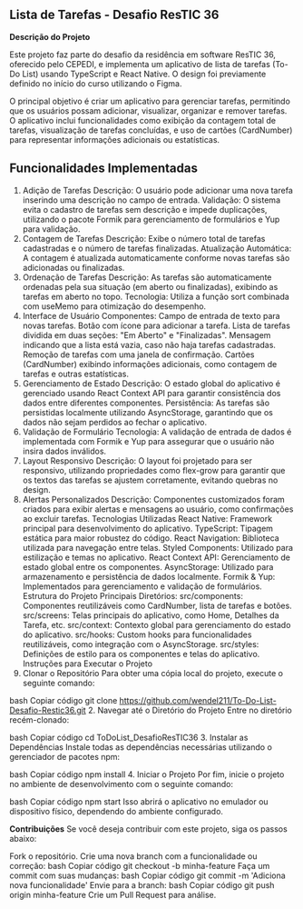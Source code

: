 

## Lista de Tarefas - Desafio ResTIC 36

**Descrição do Projeto**

Este projeto faz parte do desafio da residência em software ResTIC 36, oferecido pelo CEPEDI, e implementa um aplicativo de lista de tarefas (To-Do List) usando TypeScript e React Native. O design foi previamente definido no início do curso utilizando o Figma.

O principal objetivo é criar um aplicativo para gerenciar tarefas, permitindo que os usuários possam adicionar, visualizar, organizar e remover tarefas. O aplicativo inclui funcionalidades como exibição da contagem total de tarefas, visualização de tarefas concluídas, e uso de cartões (CardNumber) para representar informações adicionais ou estatísticas.

## Funcionalidades Implementadas

1. Adição de Tarefas
Descrição: O usuário pode adicionar uma nova tarefa inserindo uma descrição no campo de entrada.
Validação: O sistema evita o cadastro de tarefas sem descrição e impede duplicações, utilizando o pacote Formik para gerenciamento de formulários e Yup para validação.
2. Contagem de Tarefas
Descrição: Exibe o número total de tarefas cadastradas e o número de tarefas finalizadas.
Atualização Automática: A contagem é atualizada automaticamente conforme novas tarefas são adicionadas ou finalizadas.
3. Ordenação de Tarefas
Descrição: As tarefas são automaticamente ordenadas pela sua situação (em aberto ou finalizadas), exibindo as tarefas em aberto no topo.
Tecnologia: Utiliza a função sort combinada com useMemo para otimização do desempenho.
4. Interface de Usuário
Componentes:
Campo de entrada de texto para novas tarefas.
Botão com ícone para adicionar a tarefa.
Lista de tarefas dividida em duas seções: "Em Aberto" e "Finalizadas".
Mensagem indicando que a lista está vazia, caso não haja tarefas cadastradas.
Remoção de tarefas com uma janela de confirmação.
Cartões (CardNumber) exibindo informações adicionais, como contagem de tarefas e outras estatísticas.
5. Gerenciamento de Estado
Descrição: O estado global do aplicativo é gerenciado usando React Context API para garantir consistência dos dados entre diferentes componentes.
Persistência: As tarefas são persistidas localmente utilizando AsyncStorage, garantindo que os dados não sejam perdidos ao fechar o aplicativo.
6. Validação de Formulário
Tecnologia: A validação de entrada de dados é implementada com Formik e Yup para assegurar que o usuário não insira dados inválidos.
7. Layout Responsivo
Descrição: O layout foi projetado para ser responsivo, utilizando propriedades como flex-grow para garantir que os textos das tarefas se ajustem corretamente, evitando quebras no design.
8. Alertas Personalizados
Descrição: Componentes customizados foram criados para exibir alertas e mensagens ao usuário, como confirmações ao excluir tarefas.
Tecnologias Utilizadas
React Native: Framework principal para desenvolvimento do aplicativo.
TypeScript: Tipagem estática para maior robustez do código.
React Navigation: Biblioteca utilizada para navegação entre telas.
Styled Components: Utilizado para estilização e temas no aplicativo.
React Context API: Gerenciamento de estado global entre os componentes.
AsyncStorage: Utilizado para armazenamento e persistência de dados localmente.
Formik & Yup: Implementados para gerenciamento e validação de formulários.
Estrutura do Projeto
Principais Diretórios:
src/components: Componentes reutilizáveis como CardNumber, lista de tarefas e botões.
src/screens: Telas principais do aplicativo, como Home, Detalhes da Tarefa, etc.
src/context: Contexto global para gerenciamento do estado do aplicativo.
src/hooks: Custom hooks para funcionalidades reutilizáveis, como integração com o AsyncStorage.
src/styles: Definições de estilo para os componentes e telas do aplicativo.
Instruções para Executar o Projeto
1. Clonar o Repositório
Para obter uma cópia local do projeto, execute o seguinte comando:

bash
Copiar código
git clone https://github.com/wendel211/To-Do-List-Desafio-Restic36.git
2. Navegar até o Diretório do Projeto
Entre no diretório recém-clonado:

bash
Copiar código
cd ToDoList_DesafioResTIC36
3. Instalar as Dependências
Instale todas as dependências necessárias utilizando o gerenciador de pacotes npm:

bash
Copiar código
npm install
4. Iniciar o Projeto
Por fim, inicie o projeto no ambiente de desenvolvimento com o seguinte comando:

bash
Copiar código
npm start
Isso abrirá o aplicativo no emulador ou dispositivo físico, dependendo do ambiente configurado.

**Contribuições**
Se você deseja contribuir com este projeto, siga os passos abaixo:

Fork o repositório.
Crie uma nova branch com a funcionalidade ou correção:
bash
Copiar código
git checkout -b minha-feature
Faça um commit com suas mudanças:
bash
Copiar código
git commit -m 'Adiciona nova funcionalidade'
Envie para a branch:
bash
Copiar código
git push origin minha-feature
Crie um Pull Request para análise.
